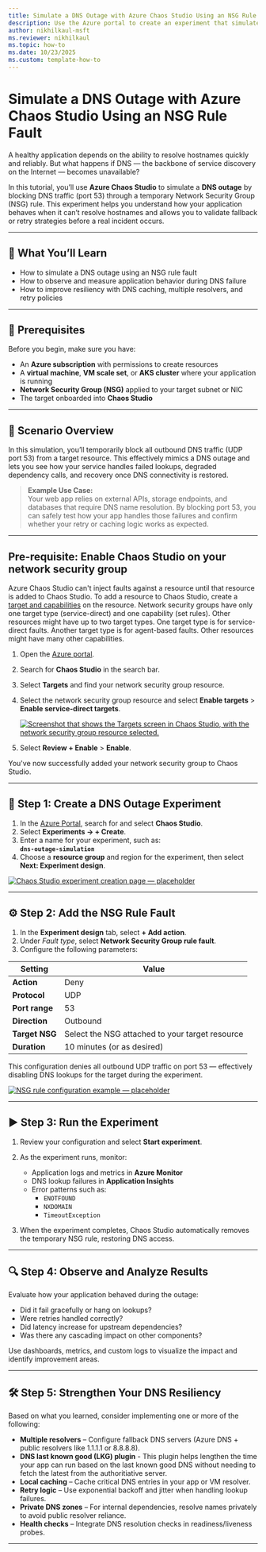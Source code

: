 ```yaml
---
title: Simulate a DNS Outage with Azure Chaos Studio Using an NSG Rule Fault
description: Use the Azure portal to create an experiment that simulates a DNS outage using an NSG rules fault
author: nikhilkaul-msft
ms.reviewer: nikhilkaul
ms.topic: how-to
ms.date: 10/23/2025
ms.custom: template-how-to
---
```



# Simulate a DNS Outage with Azure Chaos Studio Using an NSG Rule Fault

A healthy application depends on the ability to resolve hostnames quickly and reliably. But what happens if DNS — the backbone of service discovery on the Internet — becomes unavailable?

In this tutorial, you’ll use **Azure Chaos Studio** to simulate a **DNS outage** by blocking DNS traffic (port 53) through a temporary Network Security Group (NSG) rule. This experiment helps you understand how your application behaves when it can’t resolve hostnames and allows you to validate fallback or retry strategies before a real incident occurs.

---

## 📘 What You’ll Learn

- How to simulate a DNS outage using an NSG rule fault  
- How to observe and measure application behavior during DNS failure  
- How to improve resiliency with DNS caching, multiple resolvers, and retry policies  

---

## 🧩 Prerequisites

Before you begin, make sure you have:

- An **Azure subscription** with permissions to create resources  
- A **virtual machine**, **VM scale set**, or **AKS cluster** where your application is running  
- **Network Security Group (NSG)** applied to your target subnet or NIC  
- The target onboarded into **Chaos Studio**

---

## 🧠 Scenario Overview

In this simulation, you’ll temporarily block all outbound DNS traffic (UDP port 53) from a target resource. This effectively mimics a DNS outage and lets you see how your service handles failed lookups, degraded dependency calls, and recovery once DNS connectivity is restored.

> **Example Use Case:**  
> Your web app relies on external APIs, storage endpoints, and databases that require DNS name resolution. By blocking port 53, you can safely test how your app handles those failures and confirm whether your retry or caching logic works as expected.

---
## Pre-requisite: Enable Chaos Studio on your network security group

Azure Chaos Studio can't inject faults against a resource until that resource is added to Chaos Studio. To add a resource to Chaos Studio, create a [target and capabilities](chaos-studio-targets-capabilities.md) on the resource. Network security groups have only one target type (service-direct) and one capability (set rules). Other resources might have up to two target types. One target type is for service-direct faults. Another target type is for agent-based faults. Other resources might have many other capabilities.

1. Open the [Azure portal](https://portal.azure.com).
1. Search for **Chaos Studio** in the search bar.
1. Select **Targets** and find your network security group resource.
1. Select the network security group resource and select **Enable targets** > **Enable service-direct targets**.

      [![Screenshot that shows the Targets screen in Chaos Studio, with the network security group resource selected.](images/tutorial-aad-outage-enable.png) ](images/tutorial-aad-outage-enable.png#lightbox)
1. Select **Review + Enable** > **Enable**.

You've now successfully added your network security group to Chaos Studio.

---

## 🧪 Step 1: Create a DNS Outage Experiment

1. In the [Azure Portal](https://portal.azure.com/), search for and select **Chaos Studio**.  
2. Select **Experiments → + Create**.  
3. Enter a name for your experiment, such as:  
   **`dns-outage-simulation`**
4. Choose a **resource group** and region for the experiment, then select **Next: Experiment design**.

[![Chaos Studio experiment creation page — placeholder](images/chaos-studio-experiment-create.png)](images/chaos-studio-experiment-create.png#lightbox)

---

## ⚙️ Step 2: Add the NSG Rule Fault

1. In the **Experiment design** tab, select **+ Add action**.  
2. Under *Fault type*, select **Network Security Group rule fault**.  
3. Configure the following parameters:

| Setting | Value |
|----------|--------|
| **Action** | Deny |
| **Protocol** | UDP |
| **Port range** | 53 |
| **Direction** | Outbound |
| **Target NSG** | Select the NSG attached to your target resource |
| **Duration** | 10 minutes (or as desired) |

This configuration denies all outbound UDP traffic on port 53 — effectively disabling DNS lookups for the target during the experiment.

[![NSG rule configuration example — placeholder](images/nsg-dns-rules-configuration.png)](images/nsg-dns-rules-configuration.png#lightbox)

---

## ▶️ Step 3: Run the Experiment

1. Review your configuration and select **Start experiment**.  
2. As the experiment runs, monitor:
   - Application logs and metrics in **Azure Monitor**
   - DNS lookup failures in **Application Insights**
   - Error patterns such as:
     - `ENOTFOUND`
     - `NXDOMAIN`
     - `TimeoutException`

3. When the experiment completes, Chaos Studio automatically removes the temporary NSG rule, restoring DNS access.

---

## 🔍 Step 4: Observe and Analyze Results

Evaluate how your application behaved during the outage:

- Did it fail gracefully or hang on lookups?  
- Were retries handled correctly?  
- Did latency increase for upstream dependencies?  
- Was there any cascading impact on other components?

Use dashboards, metrics, and custom logs to visualize the impact and identify improvement areas.

---

## 🛠️ Step 5: Strengthen Your DNS Resiliency

Based on what you learned, consider implementing one or more of the following:

- **Multiple resolvers** – Configure fallback DNS servers (Azure DNS + public resolvers like 1.1.1.1 or 8.8.8.8).
- **DNS last known good (LKG) plugin** - This plugin helps lengthen the time your app can run based on the last known good DNS without needing to fetch the latest from the authoritiative server. 
- **Local caching** – Cache critical DNS entries in your app or VM resolver.
- **Retry logic** – Use exponential backoff and jitter when handling lookup failures.  
- **Private DNS zones** – For internal dependencies, resolve names privately to avoid public resolver reliance.  
- **Health checks** – Integrate DNS resolution checks in readiness/liveness probes.

---
